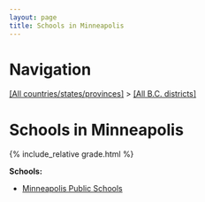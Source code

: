 ```yaml
---
layout: page
title: Schools in Minneapolis
---
```

# Navigation

[[All countries/states/provinces]](../..) > [[All B.C. districts]](..)

# Schools in Minneapolis

{% include_relative grade.html %}

**Schools:**

- [Minneapolis Public Schools](Minneapolis_Public_Schools.md)
